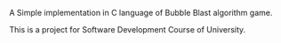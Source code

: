 A Simple implementation in C language of Bubble Blast algorithm game.

This is a project for Software Development Course of University.
